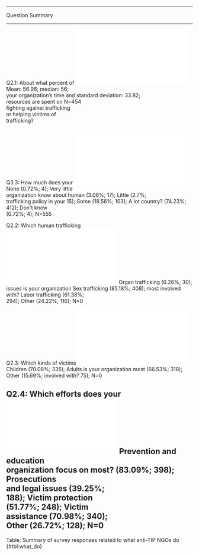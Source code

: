
------------------------------------------------------------------------------------------------
Question                                                          Summary                       
----------------------------- ----------------------------------- ------------------------------
Q2.1: About what percent of   ![](figures/summary_table/q2_1.pdf) Mean: 56.96; median: 56;      
your organization’s time and                                      standard deviation: 33.82;    
resources are spent on                                            N=454                         
fighting against trafficking                                                                    
or helping victims of                                                                           
trafficking?                                                                                    

Q3.3: How much does your      ![](figures/summary_table/q3_3.pdf) None (0.72%; 4); Very little  
organization know about human                                     (3.06%; 17); Little (2.7%;    
trafficking policy in your                                        15); Some (18.56%; 103); A lot
country?                                                          (74.23%; 412); Don't know     
                                                                  (0.72%; 4); N=555             

Q2.2: Which human trafficking ![](figures/summary_table/q2_2.pdf) Organ trafficking (6.26%; 30);
issues is your organization                                       Sex trafficking (85.18%; 408);
most involved with?                                               Labor trafficking (61.38%;    
                                                                  294); Other (24.22%; 116); N=0

Q2.3: Which kinds of victims  ![](figures/summary_table/q2_3.pdf) Children (70.08%; 335); Adults
is your organization most                                         (66.53%; 318); Other (15.69%; 
involved with?                                                    75); N=0                      

Q2.4: Which efforts does your ![](figures/summary_table/q2_4.pdf) Prevention and education      
organization focus on most?                                       (83.09%; 398); Prosecutions   
                                                                  and legal issues (39.25%;     
                                                                  188); Victim protection       
                                                                  (51.77%; 248); Victim         
                                                                  assistance (70.98%; 340);     
                                                                  Other (26.72%; 128); N=0      
------------------------------------------------------------------------------------------------

Table: Summary of survey responses related to what anti-TIP NGOs do {#tbl:what_do}

